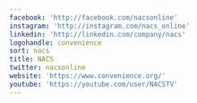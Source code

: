 ```yaml
---
facebook: 'http://facebook.com/nacsonline'
instagram: 'http://instagram.com/nacs_online'
linkedin: 'http://linkedin.com/company/nacs'
logohandle: convenience
sort: nacs
title: NACS
twitter: nacsonline
website: 'https://www.convenience.org/'
youtube: 'https://youtube.com/user/NACSTV'
---
```


